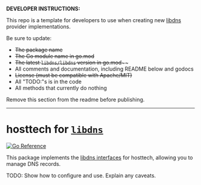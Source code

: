 **DEVELOPER INSTRUCTIONS:**

This repo is a template for developers to use when creating new [libdns](https://github.com/libdns/libdns) provider implementations.

Be sure to update:

- ~~The package name~~
- ~~The Go module name in go.mod~~
- ~~The latest `libdns/libdns` version in go.mod~~~~
- All comments and documentation, including README below and godocs
- ~~License (must be compatible with Apache/MIT)~~
- All "TODO:"s is in the code
- All methods that currently do nothing

Remove this section from the readme before publishing.

---

hosttech for [`libdns`](https://github.com/libdns/libdns)
=======================

[![Go Reference](https://pkg.go.dev/badge/test.svg)](https://pkg.go.dev/github.com/libdns/hosttech)

This package implements the [libdns interfaces](https://github.com/libdns/libdns) for hosttech, allowing you to manage DNS records.

TODO: Show how to configure and use. Explain any caveats.
